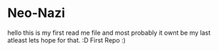 Neo-Nazi
========
hello this is my first read me file and most probably it ownt be my last atleast lets hope for that. :D 
First Repo :)
